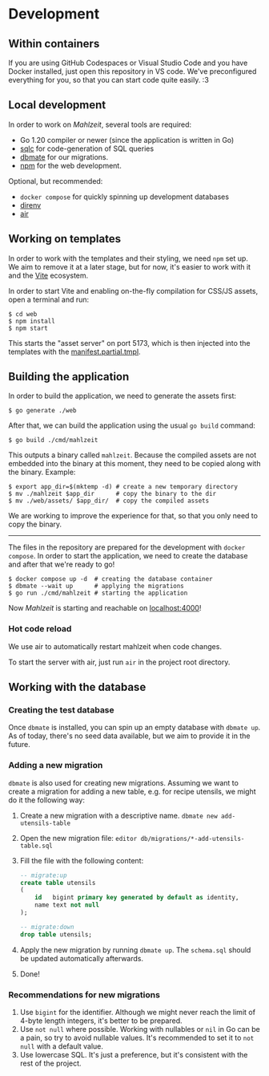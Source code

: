 # Development

## Within containers

If you are using GitHub Codespaces or Visual Studio Code and you have Docker installed,
just open this repository in VS code. We've preconfigured everything for you, so that you can
start code quite easily. :3

## Local development

In order to work on _Mahlzeit_, several tools are required:

- Go 1.20 compiler or newer (since the application is written in Go)
- [sqlc](https://sqlc.dev) for code-generation of SQL queries
- [dbmate](https://github.com/amacneil/dbmate) for our migrations.
- [npm](https://www.npmjs.com/) for the web development.

Optional, but recommended:

- `docker compose` for quickly spinning up development databases
- [direnv](https://direnv.net/)
- [air](https://github.com/cosmtrek/air)

## Working on templates

In order to work with the templates and their styling, we need `npm` set up. We aim to remove it at a later
stage, but for now, it's easier to work with it and the [Vite](https://vitejs.dev/) ecosystem.

In order to start Vite and enabling on-the-fly compilation for CSS/JS assets, open a terminal and run:

```shell
$ cd web
$ npm install
$ npm start
```

This starts the "asset server" on port 5173, which is then injected into the templates with
the [manifest.partial.tmpl](./web/templates/partials/manifest.partial.tmpl).

## Building the application

In order to build the application, we need to generate the assets first:

```shell
$ go generate ./web
```

After that, we can build the application using the usual `go build` command:

```shell
$ go build ./cmd/mahlzeit
```

This outputs a binary called `mahlzeit`. Because the compiled assets are not embedded into the binary at this moment,
they need to be copied along with the binary. Example:

```shell
$ export app_dir=$(mktemp -d) # create a new temporary directory
$ mv ./mahlzeit $app_dir      # copy the binary to the dir 
$ mv ./web/assets/ $app_dir/  # copy the compiled assets
```

We are working to improve the experience for that, so that you only need to copy the binary.

---

The files in the repository are prepared for the development with `docker compose`. In order to start the application,
we need to create the database and after that we're ready to go!

```shell
$ docker compose up -d  # creating the database container
$ dbmate --wait up      # applying the migrations
$ go run ./cmd/mahlzeit # starting the application
```

Now *Mahlzeit* is starting and reachable on [localhost:4000](http://localhost:4000/)!

### Hot code reload

We use air to automatically restart mahlzeit when code changes. 

To start the server with air, just run `air` in the project root directory. 

## Working with the database

### Creating the test database

Once `dbmate` is installed, you can spin up an empty database with `dbmate up`. As of today, there's no seed data
available, but we aim to provide it in the future.

### Adding a new migration

`dbmate` is also used for creating new migrations. Assuming we want to create a migration for adding a new table, e.g.
for recipe utensils, we might do it the following way:

1. Create a new migration with a descriptive name. `dbmate new add-utensils-table`
2. Open the new migration file: `editor db/migrations/*-add-utensils-table.sql`
3. Fill the file with the following content:

   ```sql
   -- migrate:up
   create table utensils
   (
       id   bigint primary key generated by default as identity,
       name text not null
   );
   
   -- migrate:down
   drop table utensils;
   ```
4. Apply the new migration by running `dbmate up`. The `schema.sql` should be updated automatically afterwards.
5. Done!

### Recommendations for new migrations

1. Use `bigint` for the identifier.
   Although we might never reach the limit of 4-byte length integers, it's better to be prepared.
2. Use `not null` where possible. Working with nullables or `nil` in Go can be a pain, so try to avoid nullable values.
   It's recommended to set it to `not null` with a default value.
3. Use lowercase SQL. It's just a preference, but it's consistent with the rest of the project.
